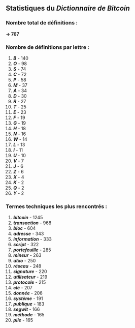 ## Statistiques du *Dictionnaire de Bitcoin*

### Nombre total de définitions : 
**-> 767**

### Nombre de définitions par lettre :
1. ***B*** - 140
2. ***O*** - 98
3. ***S*** - 74
4. ***C*** - 72
5. ***P*** - 58
6. ***M*** - 37
7. ***A*** - 34
8. ***D*** - 30
9. ***R*** - 27
10. ***T*** - 25
11. ***E*** - 23
12. ***F*** - 19
13. ***G*** - 19
14. ***H*** - 18
15. ***N*** - 16
16. ***W*** - 14
17. ***L*** - 13
18. ***I*** - 11
19. ***U*** - 10
20. ***V*** - 7
21. ***J*** - 6
22. ***Z*** - 6
23. ***X*** - 4
24. ***K*** - 2
25. ***Q*** - 2
26. ***Y*** - 2

### Termes techniques les plus rencontrés :
1. ***bitcoin*** - 1245
2. ***transaction*** - 968
3. ***bloc*** - 604
4. ***adresse*** - 343
5. ***information*** - 333
6. ***script*** - 322
7. ***portefeuille*** - 285
8. ***mineur*** - 263
9. ***utxo*** - 250
10. ***réseau*** - 248
11. ***signature*** - 220
12. ***utilisateur*** - 219
13. ***protocole*** - 215
14. ***clé*** - 207
15. ***donnée*** - 206
16. ***système*** - 191
17. ***publique*** - 183
18. ***segwit*** - 166
19. ***méthode*** - 165
20. ***pile*** - 165
